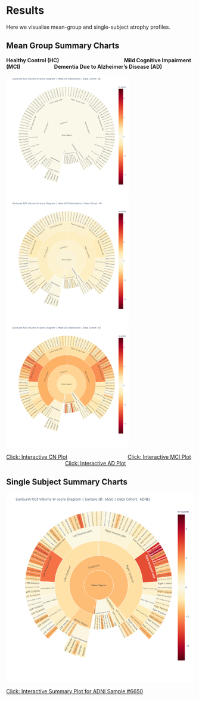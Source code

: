 # Results
Here we visualise mean-group and single-subject atrophy profiles.

## Mean Group Summary Charts

**Healthy Control (HC)  &emsp;&emsp;&emsp;&emsp;&emsp;&emsp;&emsp;&emsp;&emsp;&emsp;&emsp;&emsp; Mild Cognitive Impairment (MCI)  &emsp;&emsp;&emsp;&emsp;&emsp;&emsp; Dementia Due to Alzheimer’s Disease (AD)**

<p float="left">
  <img src="/Results/All_CN_mean_w_Sunburst.png" width="330" />
  <img src="/Results/All_MCI_mean_w_Sunburst.png" width="330" /> 
  <img src="/Results/All_AD_mean_w_Sunburst.png" width="330" />
</p>

[Click: Interactive CN Plot](https://htmlpreview.github.io/?https://github.com/martindyrba/CompOntoVisFramework/blob/master/Results/All_CN_mean_w_Sunburst.html) &emsp;&emsp;&emsp;&emsp;&emsp;&emsp;&emsp;&emsp;&emsp;&emsp;&emsp; [Click: Interactive MCI Plot](https://htmlpreview.github.io/?https://github.com/martindyrba/CompOntoVisFramework/blob/master/Results/All_MCI_mean_w_Sunburst.html) &emsp;&emsp;&emsp;&emsp;&emsp;&emsp;&emsp;&emsp;&emsp;&emsp;&emsp; [Click: Interactive AD Plot](https://htmlpreview.github.io/?https://github.com/martindyrba/CompOntoVisFramework/blob/master/Results/All_AD_mean_w_Sunburst.html)

## Single Subject Summary Charts
<p align="center">
  <img src="/Results/6650_ADNI3_mean_w_Sunburst.png" width="548">
</p>
<![Summary Plot for ANDI sample 6650](/Results/6650_ADNI3_mean_w_Sunburst.png)>

[Click: Interactive Summary Plot for ADNI Sample #6650](https://htmlpreview.github.io/?https://github.com/martindyrba/CompOntoVisFramework/blob/master/Results/6650_ADNI3_mean_w_Sunburst.html)
